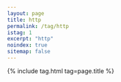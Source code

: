 ```yaml
---
layout: page
title: http
permalink: /tag/http
istag: 1
excerpt: "http"
noindex: true
sitemap: false
---
```


{% include tag.html tag=page.title %}
